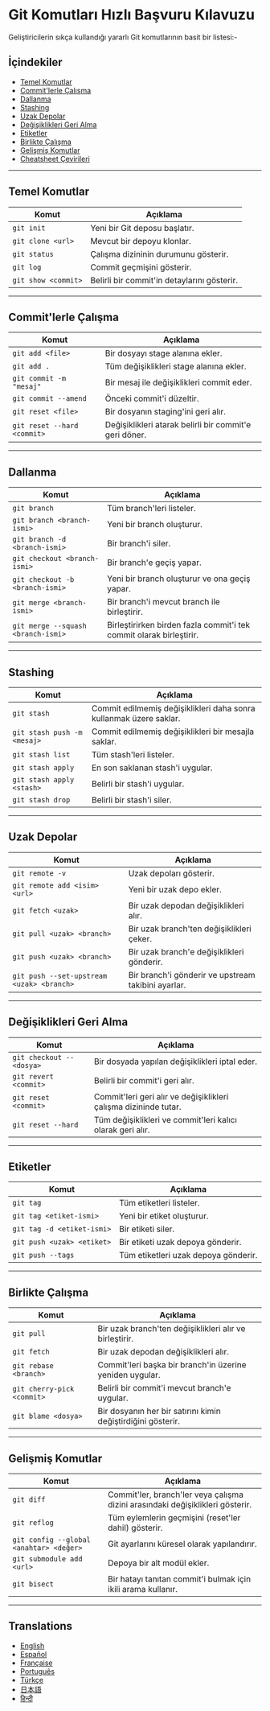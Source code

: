 # Git Komutları Hızlı Başvuru Kılavuzu

Geliştiricilerin sıkça kullandığı yararlı Git komutlarının basit bir listesi:-

## İçindekiler
- [Temel Komutlar](#temel-komutlar)
- [Commit'lerle Çalışma](#commitlerle-çalışma)
- [Dallanma](#dallanma)
- [Stashing](#stashing)
- [Uzak Depolar](#uzak-depolar)
- [Değişiklikleri Geri Alma](#değişiklikleri-geri-alma)
- [Etiketler](#etiketler)
- [Birlikte Çalışma](#birlikte-çalışma)
- [Gelişmiş Komutlar](#gelişmiş-komutlar)
- [Cheatsheet Çevirileri](#translations)

---

## Temel Komutlar
| Komut               | Açıklama                                  |
|---------------------|-------------------------------------------|
| `git init`          | Yeni bir Git deposu başlatır.             |
| `git clone <url>`   | Mevcut bir depoyu klonlar.                |
| `git status`        | Çalışma dizininin durumunu gösterir.      |
| `git log`           | Commit geçmişini gösterir.                |
| `git show <commit>` | Belirli bir commit'in detaylarını gösterir.|

---

## Commit'lerle Çalışma
| Komut                         | Açıklama                                   |
|-------------------------------|--------------------------------------------|
| `git add <file>`              | Bir dosyayı stage alanına ekler.           |
| `git add .`                   | Tüm değişiklikleri stage alanına ekler.    |
| `git commit -m "mesaj"`       | Bir mesaj ile değişiklikleri commit eder.  |
| `git commit --amend`          | Önceki commit'i düzeltir.                  |
| `git reset <file>`            | Bir dosyanın staging'ini geri alır.        |
| `git reset --hard <commit>`   | Değişiklikleri atarak belirli bir commit'e geri döner. |

---

## Dallanma
| Komut                          | Açıklama                                  |
|--------------------------------|-------------------------------------------|
| `git branch`                   | Tüm branch'leri listeler.                 |
| `git branch <branch-ismi>`     | Yeni bir branch oluşturur.                |
| `git branch -d <branch-ismi>`  | Bir branch'i siler.                       |
| `git checkout <branch-ismi>`   | Bir branch'e geçiş yapar.                 |
| `git checkout -b <branch-ismi>`| Yeni bir branch oluşturur ve ona geçiş yapar.|
| `git merge <branch-ismi>`      | Bir branch'i mevcut branch ile birleştirir.|
| `git merge --squash <branch-ismi>`| Birleştirirken birden fazla commit'i tek commit olarak birleştirir.|

---

## Stashing
| Komut                    | Açıklama                                  |
|--------------------------|-------------------------------------------|
| `git stash`              | Commit edilmemiş değişiklikleri daha sonra kullanmak üzere saklar.|
| `git stash push -m <mesaj>`| Commit edilmemiş değişiklikleri bir mesajla saklar.|
| `git stash list`         | Tüm stash'leri listeler.                   |
| `git stash apply`        | En son saklanan stash'i uygular.           |
| `git stash apply <stash>`| Belirli bir stash'i uygular.               |
| `git stash drop`         | Belirli bir stash'i siler.                 |

---

## Uzak Depolar
| Komut                                 | Açıklama                                  |
|---------------------------------------|-------------------------------------------|
| `git remote -v`                       | Uzak depoları gösterir.                   |
| `git remote add <isim> <url>`         | Yeni bir uzak depo ekler.                 |
| `git fetch <uzak>`                    | Bir uzak depodan değişiklikleri alır.     |
| `git pull <uzak> <branch>`            | Bir uzak branch'ten değişiklikleri çeker. |
| `git push <uzak> <branch>`            | Bir uzak branch'e değişiklikleri gönderir.|
| `git push --set-upstream <uzak> <branch>` | Bir branch'i gönderir ve upstream takibini ayarlar.|

---

## Değişiklikleri Geri Alma
| Komut                          | Açıklama                                  |
|--------------------------------|-------------------------------------------|
| `git checkout -- <dosya>`      | Bir dosyada yapılan değişiklikleri iptal eder.|
| `git revert <commit>`          | Belirli bir commit'i geri alır.            |
| `git reset <commit>`           | Commit'leri geri alır ve değişiklikleri çalışma dizininde tutar.|
| `git reset --hard`             | Tüm değişiklikleri ve commit'leri kalıcı olarak geri alır.|

---

## Etiketler
| Komut                      | Açıklama                                  |
|----------------------------|-------------------------------------------|
| `git tag`                  | Tüm etiketleri listeler.                  |
| `git tag <etiket-ismi>`    | Yeni bir etiket oluşturur.                |
| `git tag -d <etiket-ismi>` | Bir etiketi siler.                        |
| `git push <uzak> <etiket>` | Bir etiketi uzak depoya gönderir.         |
| `git push --tags`          | Tüm etiketleri uzak depoya gönderir.      |

---

## Birlikte Çalışma
| Komut                             | Açıklama                                  |
|-----------------------------------|-------------------------------------------|
| `git pull`                        | Bir uzak branch'ten değişiklikleri alır ve birleştirir.|
| `git fetch`                       | Bir uzak depodan değişiklikleri alır.     |
| `git rebase <branch>`             | Commit'leri başka bir branch'in üzerine yeniden uygular.|
| `git cherry-pick <commit>`        | Belirli bir commit'i mevcut branch'e uygular.|
| `git blame <dosya>`               | Bir dosyanın her bir satırını kimin değiştirdiğini gösterir.|

---

## Gelişmiş Komutlar
| Komut                          | Açıklama                                  |
|--------------------------------|-------------------------------------------|
| `git diff`                     | Commit'ler, branch'ler veya çalışma dizini arasındaki değişiklikleri gösterir.|
| `git reflog`                   | Tüm eylemlerin geçmişini (reset'ler dahil) gösterir.|
| `git config --global <anahtar> <değer>` | Git ayarlarını küresel olarak yapılandırır.|
| `git submodule add <url>`      | Depoya bir alt modül ekler.               |
| `git bisect`                   | Bir hatayı tanıtan commit'i bulmak için ikili arama kullanır.|

---

## Translations
- [English](README.md)
- [Español](README.es.md)
- [Française](README.fr.md)
- [Português](README.pt.md)
- [Türkçe](README.tr.md)
- [日本語](README.jp.md)
- [हिन्दी](README.hi.md)